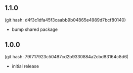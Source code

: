 ## 1.1.0

(git hash: d4f3c1dfa45f3caabb9b04865e4989d7bcf80140)

- bump shared package

## 1.0.0

(git hash: 79f717923c50487cd2b9330884a2cbd83164c8d6)

- initial release

